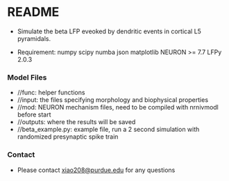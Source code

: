 # README #

* Simulate the beta LFP eveoked by dendritic events in cortical L5 pyramidals. 

* Requirement:
numpy
scipy
numba
json
matplotlib
NEURON >= 7.7
LFPy 2.0.3


### Model Files ###

* //func: helper functions 
* //input: the files specifying morphology and biophysical properties
* //mod: NEURON mechanism files, need to be compiled with nrnivmodl before start
* //outputs: where the results will be saved
* //beta_example.py: example file, run a 2 second simulation with randomized presynaptic spike train


### Contact ###

* Please contact xiao208@purdue.edu for any questions